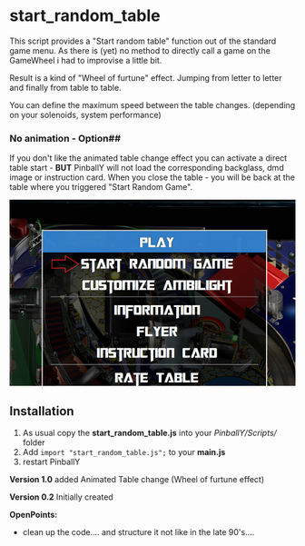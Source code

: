 # start_random_table #

This script provides a "Start random table" function out of the standard game menu.
As there is (yet) no method to directly call a game on the GameWheel i had to improvise a little bit.

Result is a kind of "Wheel of furtune" effect. 
Jumping from letter to letter and finally from table to table.

You can define the maximum speed between the table changes. (depending on your solenoids, system performance)


### No animation - Option##
If you don't like the animated table change effect you can activate a direct table start - **BUT** PinballY will not load the corresponding backglass, dmd image or instruction card.
When you close the table - you will be back at the table where you triggered "Start Random Game".
 
![Start_random_game](https://github.com/worksasdesigned/PinballY_scrips/blob/Master/start_random_table/start_random_table.png)


## Installation ##
1. As usual copy the **start_random_table.js** into your *PinballY/Scripts/* folder
2. Add ```import "start_random_table.js";``` to your **main.js**
3. restart PinballY


**Version 1.0**
added Animated Table change (Wheel of furtune effect)

**Version 0.2**
Initially created

**OpenPoints:**
- clean up the code.... and structure it not like in the  late 90's....



